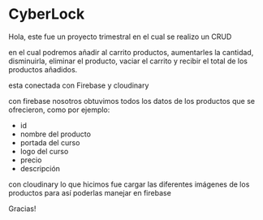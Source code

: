 # CyberLock 


Hola, este fue un proyecto trimestral en el cual se realizo un CRUD

en el cual podremos añadir al carrito productos, aumentarles la cantidad, disminuirla, eliminar el producto, vaciar el carrito y
recibir el total de los productos añadidos.

esta conectada con Firebase y cloudinary

con firebase nosotros obtuvimos todos los datos de los productos que se ofrecieron, como por ejemplo:

+ id
+ nombre del producto
+ portada del curso
+ logo del curso
+ precio
+ descripción


con cloudinary lo que hicimos fue cargar las diferentes imágenes de los productos para así poderlas manejar en firebase


Gracias!
